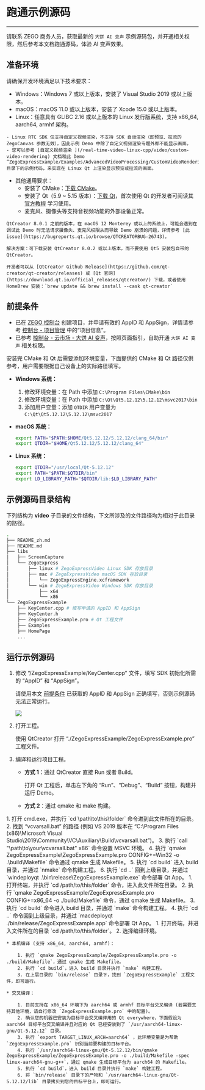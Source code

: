# 跑通示例源码

- - -

<Note title="说明">请联系 ZEGO 商务人员，获取最新的 `大饼 AI 变声` 示例源码包，并开通相关权限，然后参考本文档跑通源码，体验 AI 变声效果。</Note>


## 准备环境

请确保开发环境满足以下技术要求：

* Windows：Windows 7 或以上版本，安装了 Visual Studio 2019 或以上版本。
* macOS：macOS 11.0 或以上版本，安装了 Xcode 15.0 或以上版本。
* Linux：任意具有 GLIBC 2.16 或以上版本的 Linux 发行版系统，支持 x86_64, aarch64, armhf 架构。

<Note title="说明">


    - Linux RTC SDK 仅支持自定义视频渲染，不支持 SDK 自动渲染（即预览、拉流的 ZegoCanvas 参数无效），因此示例 Demo 中除了自定义视频渲染专题外都不能显示画面。
    - 您可以参考 [自定义视频渲染 ](/real-time-video-linux-cpp/video/custom-video-rendering) 文档和此 Demo “ZegoExpressExample/Examples/AdvancedVideoProcessing/CustomVideoRendering” 目录下的示例代码，来实现在 Linux Qt 上渲染显示预览或拉流的画面。
</Note>



- 其他通用要求：
    * 安装了 CMake：[下载 CMake](https://cmake.org/download/)。
    * 安装了 Qt（5.9 ~ 5.15 版本）：[下载 Qt](https://download.qt.io/archive/qt/)，首次使用 Qt 的开发者可阅读其 [官方教程](https://doc.qt.io/qt-5/gettingstarted.html) 学习使用。
    * 麦克风、摄像头等支持音视频功能的外部设备正常。

<Warning title="注意">


    QtCreator 8.0.1 之前的版本，在 macOS 12 Monterey 或以上的系统上，可能会遇到在调试此 Demo 时无法请求摄像头、麦克风权限从而导致 Demo 崩溃的问题，详情参考 [此 issue](https://bugreports.qt.io/browse/QTCREATORBUG-26743)。

    解决方案：可下载安装 QtCreator 8.0.2 或以上版本，而不要使用 Qt5 安装包自带的 QtCreator。

    开发者可以从 [QtCreator Github Release](https://github.com/qt-creator/qt-creator/releases) 或 [Qt 官网](https://download.qt.io/official_releases/qtcreator/) 下载，或者使用 HomeBrew 安装：`brew update && brew install --cask qt-creator`


</Warning>



## 前提条件

- 已在 [ZEGO 控制台](https://console.zego.im) 创建项目，并申请有效的 AppID 和 AppSign，详情请参考 [控制台 - 项目管理](/console/project-info) 中的“项目信息”。
- 已参考 [控制台 - 云市场 - 大饼 AI 变声](/console/cloud-market/dabing-ai-voice-changer)，按照页面指引，自助开通 `大饼 AI 变声` 相关权限。

安装完 CMake 和 Qt 后需要添加环境变量，下面提供的 CMake 和 Qt 路径仅供参考，用户需要根据自己设备上的实际路径填写。

- **Windows 系统：**

   1. 修改环境变量：在 Path 中添加 `C:\Program Files\CMake\bin`
   2. 修改环境变量：在 Path 中添加 `C:\Qt\Qt5.12.12\5.12.12\msvc2017\bin`
   3. 添加用户变量：添加 `QTDIR` 用户变量为 `C:\Qt\Qt5.12.12\5.12.12\msvc2017`

- **macOS 系统：**

  ```bash
  export PATH="$PATH:$HOME/Qt5.12.12/5.12.12/clang_64/bin"
  export QTDIR="$HOME/Qt5.12.12/5.12.12/clang_64"
  ```

- **Linux 系统：**

  ```bash
  export QTDIR="/usr/local/Qt-5.12.12"
  export PATH="$PATH:$QTDIR/bin"
  export LD_LIBRARY_PATH="$QTDIR/lib:$LD_LIBRARY_PATH"
  ```

## 示例源码目录结构

下列结构为 **video** 子目录的文件结构，下文所涉及的文件路径均为相对于此目录的路径。

```bash
.
├── README_zh.md
├── README.md
├── libs
│   ├── ScreenCapture
│   └── ZegoExpress
│       ├── linux # ZegoExpressVideo Linux SDK 存放目录
│       ├── mac # ZegoExpressVideo macOS SDK 存放目录
│       │   └── ZegoExpressEngine.xcframework
│       └── win # ZegoExpressVideo Windows SDK 存放目录
│           ├── x64
│           └── x86
└── ZegoExpressExample
    ├── KeyCenter.cpp # 填写申请的 AppID 和 AppSign
    ├── KeyCenter.h
    ├── ZegoExpressExample.pro # Qt 工程文件
    ├── Examples
    ├── HomePage
    ...
```

## 运行示例源码

1. 修改 “/ZegoExpressExample/KeyCenter.cpp” 文件，填写 SDK 初始化所需的 “AppID” 和 “AppSign”。

    <Warning title="注意">请使用本文 [前提条件](#前提条件) 已获取的 AppID 和 AppSign 正确填写，否则示例源码无法正常运行。  </Warning>

    <Frame width="512" height="auto" caption=""><img src="https://doc-media.zego.im/sdk-doc/Pics/QuickStart/sample_code/sample_code_win.png" /></Frame>

2. 打开工程。

    使用 QtCreator 打开 “./ZegoExpressExample/ZegoExpressExample.pro” 工程文件。

3. 编译和运行项目工程。

    - **方式 1**：通过 QtCreator 直接 Run 或者 Build。

        打开 Qt 工程后，单击左下角的 “Run”、“Debug”、“Build” 按钮，构建并运行 Demo。

    - **方式 2**：通过 qmake 和 make 构建。


<Accordion title="Windows" defaultOpen="false">
1. 打开 cmd.exe，并执行 `cd \path\to\this\folder` 命令进到此文件所在的目录。
2. 找到 “vcvarsall.bat” 的路径 (例如 VS 2019 版本在 “C:\Program Files (x86)\Microsoft Visual Studio\2019\Community\VC\Auxiliary\Build\vcvarsall.bat”)。
3. 执行 `call "\path\to\your\vcvarsall.bat" x86` 命令设置 MSVC 环境。
4. 执行 `qmake ZegoExpressExample\ZegoExpressExample.pro CONFIG+=Win32 -o .\build\Makefile` 命令通过 qmake 生成 Makefile。
5. 执行 `cd build` 进入 build 目录，并通过 `nmake` 命令构建工程。
6. 执行 `cd ..` 回到上级目录，并通过 `windeployqt .\bin\release\ZegoExpressExample.exe` 命令部署 Qt App。
</Accordion>


<Accordion title="macOS" defaultOpen="false">
1. 打开终端，并执行 `cd /path/to/this/folder` 命令，进入此文件所在目录。
2. 执行 `qmake ZegoExpressExample/ZegoExpressExample.pro CONFIG+=x86_64 -o ./build/Makefile` 命令，通过 qmake 生成 Makefile。
3. 执行 `cd build` 命令进入 build 目录，并通过 `make` 命令构建工程。
4. 执行 `cd ..` 命令回到上级目录，并通过 `macdeployqt ./bin/release/ZegoExpressExample.app` 命令部署 Qt App。
</Accordion>


<Accordion title="Linux" defaultOpen="false">
1. 打开终端，并进入文件所在的目录 `cd /path/to/this/folder`。
2. 选择编译环境。

    * 本机编译 (支持 x86_64, aarch64, armhf)：

        1. 执行 `qmake ZegoExpressExample/ZegoExpressExample.pro -o ./build/Makefile`，通过 qmake 生成 Makefile。
        2. 执行 `cd build`，进入 build 目录并执行 `make` 构建工程。
        3. 在上层目录的 `bin/release` 目录下，找到 `ZegoExpressExample` 工程文件，即可运行。

    * 交叉编译：

        1. 目前支持在 x86_64 环境下为 aarch64 或 armhf 目标平台交叉编译 (若需要支持其他环境，请自行修改 `ZegoExpressExample.pro` 中的配置)。
        2. 确认您的机器已安装为目标平台交叉编译用的 Qt everywhere，下面假设为 aarch64 目标平台交叉编译并且对应的 Qt 已经安装到了 `/usr/aarch64-linux-gnu/Qt-5.12.12` 目录。
        3. 执行 `export TARGET_LINUX_ARCH=aarch64` ，此环境变量是为帮助 `ZegoExpressExample.pro` 识别当前要构建的目标平台。
        4. 执行 `/usr/aarch64-linux-gnu/Qt-5.12.12/bin/qmake ZegoExpressExample/ZegoExpressExample.pro -o ./build/Makefile -spec linux-aarch64-gnu-g++`，通过 qmake 生成目标平台为 aarch64 的 Makefile。
        5. 执行 `cd build`，进入 build 目录并执行 `make` 构建工程。
        6. 将 `bin/release` 目录下的产物和 `/usr/aarch64-linux-gnu/Qt-5.12.12/lib` 目录拷贝到您的目标平台上，即可运行。
</Accordion>

